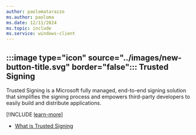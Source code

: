 ```yaml
---
author: paolomatarazzo
ms.author: paoloma
ms.date: 12/11/2024
ms.topic: include
ms.service: windows-client
---
```


## :::image type="icon" source="../images/new-button-title.svg" border="false"::: Trusted Signing

Trusted Signing is a Microsoft fully managed, end-to-end signing solution that simplifies the signing process and empowers third-party developers to easily build and distribute applications.

[!INCLUDE [learn-more](learn-more.md)]

- [What is Trusted Signing](/azure/trusted-signing/overview)
